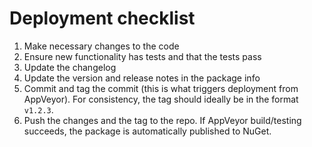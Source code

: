 Deployment checklist
===

1. Make necessary changes to the code
2. Ensure new functionality has tests and that the tests pass
3. Update the changelog
4. Update the version and release notes in the package info
5. Commit and tag the commit (this is what triggers deployment from AppVeyor). For consistency, the tag should ideally be in the format `v1.2.3`.
6. Push the changes and the tag to the repo. If AppVeyor build/testing succeeds, the package is automatically published to NuGet.